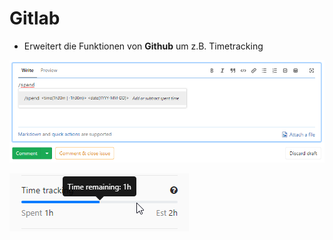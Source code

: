 # Gitlab
- Erweitert die Funktionen von **Github** um z.B. Timetracking

![gitlab_timetracking](folien/4_projektorganisation/images/gitlab_timetracking.png "Gitlab: Timetracking")

![gitlab_timetracking2](folien/4_projektorganisation/images/gitlab_timetracking2.png "Gitlab: Timetracking")
